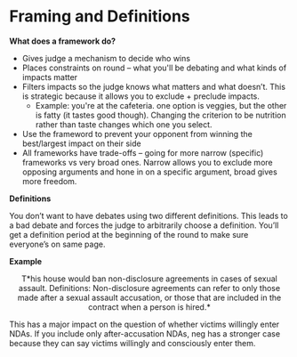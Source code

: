 # Framing and Definitions

**What does a framework do?**

* Gives judge a mechanism to decide who wins
* Places constraints on round – what you'll be debating and what kinds of impacts matter
* Filters impacts so the judge knows what matters and what doesn’t. This is strategic because it allows you to exclude + preclude impacts.
  * Example: you're at the cafeteria. one option is veggies, but the other is fatty (it tastes good though). Changing the criterion to be nutrition rather than taste changes which one you select.
* Use the frameword to prevent your opponent from winning the best/largest impact on their side
* All frameworks have trade-offs – going for more narrow (specific) frameworks vs very broad ones. Narrow allows you to exclude more opposing arguments and hone in on a specific argument, broad gives more freedom.

**Definitions**

You don’t want to have debates using two different definitions. This leads to a bad debate and forces the judge to arbitrarily choose a definition. You’ll get a definition period at the beginning of the round to make sure everyone’s on same page.

**Example**

<center>T*his house would ban non-disclosure agreements in cases of sexual assault.
Definitions: Non-disclosure agreements can refer to only those made after a sexual assault accusation, or those that are included in the contract when a person is hired.*</center>

This has a major impact on the question of whether victims willingly enter NDAs. If you include only after-accusation NDAs, neg has a stronger case because they can say victims willingly and consciously enter them.
